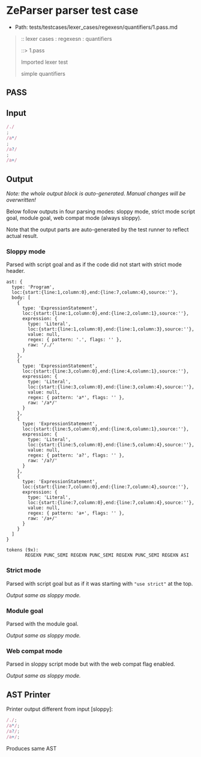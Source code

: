 # ZeParser parser test case

- Path: tests/testcases/lexer_cases/regexesn/quantifiers/1.pass.md

> :: lexer cases : regexesn : quantifiers
>
> ::> 1.pass
>
> Imported lexer test
>
> simple quantifiers

## PASS

## Input

`````js
/./
;
/a*/
;
/a?/
;
/a+/
`````

## Output

_Note: the whole output block is auto-generated. Manual changes will be overwritten!_

Below follow outputs in four parsing modes: sloppy mode, strict mode script goal, module goal, web compat mode (always sloppy).

Note that the output parts are auto-generated by the test runner to reflect actual result.

### Sloppy mode

Parsed with script goal and as if the code did not start with strict mode header.

`````
ast: {
  type: 'Program',
  loc:{start:{line:1,column:0},end:{line:7,column:4},source:''},
  body: [
    {
      type: 'ExpressionStatement',
      loc:{start:{line:1,column:0},end:{line:2,column:1},source:''},
      expression: {
        type: 'Literal',
        loc:{start:{line:1,column:0},end:{line:1,column:3},source:''},
        value: null,
        regex: { pattern: '.', flags: '' },
        raw: '/./'
      }
    },
    {
      type: 'ExpressionStatement',
      loc:{start:{line:3,column:0},end:{line:4,column:1},source:''},
      expression: {
        type: 'Literal',
        loc:{start:{line:3,column:0},end:{line:3,column:4},source:''},
        value: null,
        regex: { pattern: 'a*', flags: '' },
        raw: '/a*/'
      }
    },
    {
      type: 'ExpressionStatement',
      loc:{start:{line:5,column:0},end:{line:6,column:1},source:''},
      expression: {
        type: 'Literal',
        loc:{start:{line:5,column:0},end:{line:5,column:4},source:''},
        value: null,
        regex: { pattern: 'a?', flags: '' },
        raw: '/a?/'
      }
    },
    {
      type: 'ExpressionStatement',
      loc:{start:{line:7,column:0},end:{line:7,column:4},source:''},
      expression: {
        type: 'Literal',
        loc:{start:{line:7,column:0},end:{line:7,column:4},source:''},
        value: null,
        regex: { pattern: 'a+', flags: '' },
        raw: '/a+/'
      }
    }
  ]
}

tokens (9x):
       REGEXN PUNC_SEMI REGEXN PUNC_SEMI REGEXN PUNC_SEMI REGEXN ASI
`````

### Strict mode

Parsed with script goal but as if it was starting with `"use strict"` at the top.

_Output same as sloppy mode._

### Module goal

Parsed with the module goal.

_Output same as sloppy mode._

### Web compat mode

Parsed in sloppy script mode but with the web compat flag enabled.

_Output same as sloppy mode._

## AST Printer

Printer output different from input [sloppy]:

````js
/./;
/a*/;
/a?/;
/a+/;
````

Produces same AST
